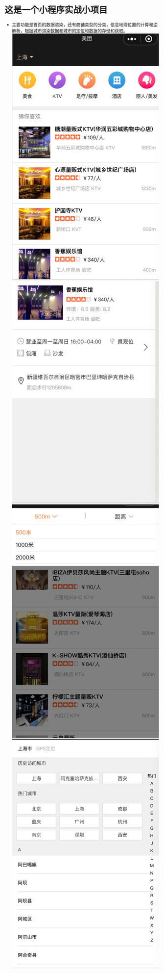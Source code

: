 # 这是一个小程序实战小项目
- 主要功能是首页的数据渲染，还有商铺类型的分类，信息地理位置的计算和逆解析，根据城市渲染数据和城市的定位和数据的存储和获取。
![图片描述](https://github.com/wpngpeng/meituan/blob/master/images/%E9%A6%96%E9%A1%B5.jpg)
![详情页](https://github.com/wpngpeng/meituan/blob/master/images/%E8%AF%A6%E6%83%85%E9%A1%B5.png)
![分类页](https://github.com/wpngpeng/meituan/blob/master/images/%E5%88%86%E7%B1%BB.png)
![城市](https://github.com/wpngpeng/meituan/blob/master/images/%E5%9F%8E%E5%B8%82.png)

